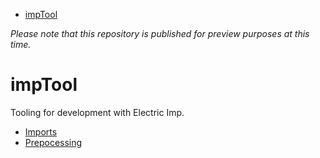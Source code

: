 <!-- START doctoc generated TOC please keep comment here to allow auto update -->
<!-- DON'T EDIT THIS SECTION, INSTEAD RE-RUN doctoc TO UPDATE -->


- [impTool](#imptool)

<!-- END doctoc generated TOC please keep comment here to allow auto update -->

_Please note that this repository is published for preview purposes at this time._

# impTool

Tooling for development with Electric Imp.

- [Imports](./docs/imports.md)
- [Prepocessing](./docs/preprocessing.md)
